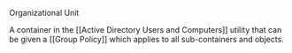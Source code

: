 Organizational Unit

A container in the [[Active Directory Users and Computers]] utility that can be given a [[Group Policy]] which applies to all sub-containers and objects.